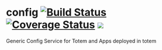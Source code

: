# config [![Build Status](https://travis-ci.org/totem/config.svg)](https://travis-ci.org/totem/config) [![Coverage Status](https://coveralls.io/repos/totem/config/badge.png?branch=develop)](https://coveralls.io/r/totem/config) [![](https://badge.imagelayers.io/totem/config.svg)](https://imagelayers.io/?images=totem/config:develop 'Get your own badge on imagelayers.io')
Generic Config Service for Totem and Apps deployed in totem
